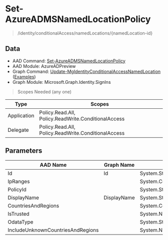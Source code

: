 # Set-AzureADMSNamedLocationPolicy

> /identity/conditionalAccess/namedLocations/{namedLocation-id}

## Data

+ AAD Command: [Set-AzureADMSNamedLocationPolicy](https://docs.microsoft.com/en-us/powershell/module/AzureADPreview/Set-AzureADMSNamedLocationPolicy)
+ AAD Module: AzureADPreview
+ Graph Command: [Update-MgIdentityConditionalAccessNamedLocation](https://docs.microsoft.com/en-us/powershell/module/Microsoft.Graph.Identity.SignIns/Update-MgIdentityConditionalAccessNamedLocation) ([Examples](https://github.com/orgs/msgraph/discussions?discussions_q=Update-MgIdentityConditionalAccessNamedLocation))
+ Graph Module: Microsoft.Graph.Identity.SignIns

> Scopes Needed (any one)

|Type|Scopes|
|---|---|
|Application|Policy.Read.All, Policy.ReadWrite.ConditionalAccess|
|Delegate|Policy.Read.All, Policy.ReadWrite.ConditionalAccess|

## Parameters

|AAD Name|Graph Name|AAD Type|Graph Type|Infos|
|---|---|---|---|---|
|Id|Id|System.String|System.String||
|IpRanges||System.Collections.Generic.List/Microsoft.Open.MSGraph.Model.IpRange|||
|PolicyId||System.String|||
|DisplayName|DisplayName|System.String|System.String||
|CountriesAndRegions||System.Collections.Generic.List/Microsoft.Open.MSGraph.Model.CountriesAndRegion|||
|IsTrusted||System.Nullable/System.Boolean|||
|OdataType||System.String|||
|IncludeUnknownCountriesAndRegions||System.Nullable/System.Boolean|||

